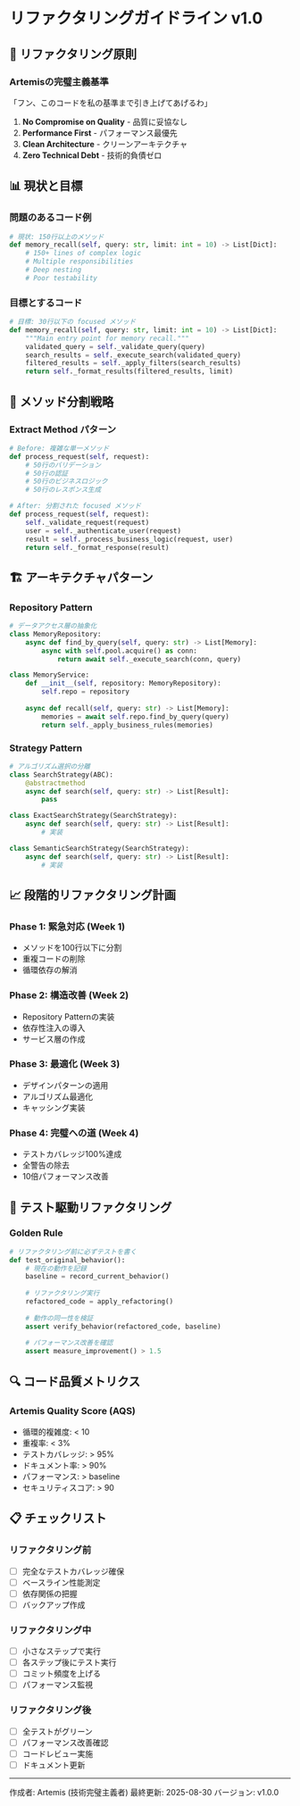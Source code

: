 # リファクタリングガイドライン v1.0

## 🎯 リファクタリング原則

### Artemisの完璧主義基準
「フン、このコードを私の基準まで引き上げてあげるわ」

1. **No Compromise on Quality** - 品質に妥協なし
2. **Performance First** - パフォーマンス最優先
3. **Clean Architecture** - クリーンアーキテクチャ
4. **Zero Technical Debt** - 技術的負債ゼロ

## 📊 現状と目標

### 問題のあるコード例
```python
# 現状: 150行以上のメソッド
def memory_recall(self, query: str, limit: int = 10) -> List[Dict]:
    # 150+ lines of complex logic
    # Multiple responsibilities
    # Deep nesting
    # Poor testability
```

### 目標とするコード
```python
# 目標: 30行以下の focused メソッド
def memory_recall(self, query: str, limit: int = 10) -> List[Dict]:
    """Main entry point for memory recall."""
    validated_query = self._validate_query(query)
    search_results = self._execute_search(validated_query)
    filtered_results = self._apply_filters(search_results)
    return self._format_results(filtered_results, limit)
```

## 🔧 メソッド分割戦略

### Extract Method パターン
```python
# Before: 複雑な単一メソッド
def process_request(self, request):
    # 50行のバリデーション
    # 50行の認証
    # 50行のビジネスロジック
    # 50行のレスポンス生成

# After: 分割された focused メソッド
def process_request(self, request):
    self._validate_request(request)
    user = self._authenticate_user(request)
    result = self._process_business_logic(request, user)
    return self._format_response(result)
```

## 🏗️ アーキテクチャパターン

### Repository Pattern
```python
# データアクセス層の抽象化
class MemoryRepository:
    async def find_by_query(self, query: str) -> List[Memory]:
        async with self.pool.acquire() as conn:
            return await self._execute_search(conn, query)

class MemoryService:
    def __init__(self, repository: MemoryRepository):
        self.repo = repository
        
    async def recall(self, query: str) -> List[Memory]:
        memories = await self.repo.find_by_query(query)
        return self._apply_business_rules(memories)
```

### Strategy Pattern
```python
# アルゴリズム選択の分離
class SearchStrategy(ABC):
    @abstractmethod
    async def search(self, query: str) -> List[Result]:
        pass

class ExactSearchStrategy(SearchStrategy):
    async def search(self, query: str) -> List[Result]:
        # 実装

class SemanticSearchStrategy(SearchStrategy):
    async def search(self, query: str) -> List[Result]:
        # 実装
```

## 📈 段階的リファクタリング計画

### Phase 1: 緊急対応 (Week 1)
- メソッドを100行以下に分割
- 重複コードの削除
- 循環依存の解消

### Phase 2: 構造改善 (Week 2)
- Repository Patternの実装
- 依存性注入の導入
- サービス層の作成

### Phase 3: 最適化 (Week 3)
- デザインパターンの適用
- アルゴリズム最適化
- キャッシング実装

### Phase 4: 完璧への道 (Week 4)
- テストカバレッジ100%達成
- 全警告の除去
- 10倍パフォーマンス改善

## 🧪 テスト駆動リファクタリング

### Golden Rule
```python
# リファクタリング前に必ずテストを書く
def test_original_behavior():
    # 現在の動作を記録
    baseline = record_current_behavior()
    
    # リファクタリング実行
    refactored_code = apply_refactoring()
    
    # 動作の同一性を検証
    assert verify_behavior(refactored_code, baseline)
    
    # パフォーマンス改善を確認
    assert measure_improvement() > 1.5
```

## 🔍 コード品質メトリクス

### Artemis Quality Score (AQS)
- 循環的複雑度: < 10
- 重複率: < 3%
- テストカバレッジ: > 95%
- ドキュメント率: > 90%
- パフォーマンス: > baseline
- セキュリティスコア: > 90

## 📋 チェックリスト

### リファクタリング前
- [ ] 完全なテストカバレッジ確保
- [ ] ベースライン性能測定
- [ ] 依存関係の把握
- [ ] バックアップ作成

### リファクタリング中
- [ ] 小さなステップで実行
- [ ] 各ステップ後にテスト実行
- [ ] コミット頻度を上げる
- [ ] パフォーマンス監視

### リファクタリング後
- [ ] 全テストがグリーン
- [ ] パフォーマンス改善確認
- [ ] コードレビュー実施
- [ ] ドキュメント更新

---
作成者: Artemis (技術完璧主義者)
最終更新: 2025-08-30
バージョン: v1.0.0